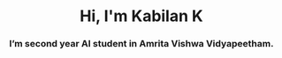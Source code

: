 <h1 align="center">Hi, I'm Kabilan K</h1>
<h3 align="center">I’m second year AI student in Amrita Vishwa Vidyapeetham.</h3>


